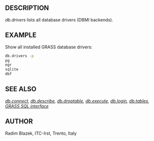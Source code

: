 ## DESCRIPTION

*db.drivers* lists all database drivers (DBMI backends).

## EXAMPLE

Show all installed GRASS database drivers:

```sh
db.drivers -p
pg
ogr
sqlite
dbf
```

## SEE ALSO

*[db.connect](db.connect.md), [db.describe](db.describe.md),
[db.droptable](db.droptable.md), [db.execute](db.execute.md),
[db.login](db.login.md), [db.tables](db.tables.md), [GRASS SQL
interface](sql.md)*

## AUTHOR

Radim Blazek, ITC-Irst, Trento, Italy
